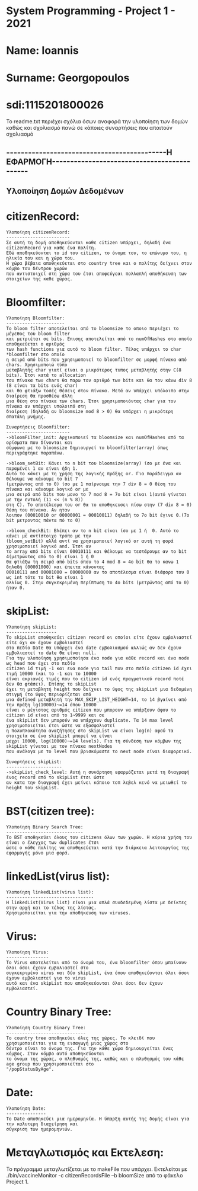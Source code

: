 # System Programming - Project 1 - 2021

# Name: Ioannis
# Surname: Georgopoulos
# sdi:1115201800026

   Το readme.txt περιέχει σχόλια όσων αναφορά την υλοποίηση των δομών   
 καθώς και σχολιασμό πανώ σε κάποιες συναρτήσεις που απαιτούν σχολιασμό 

## --------------------------------------------Η ΕΦΑΡΜΟΓΗ-------------------------------------------- 

## Υλοποίηση Δομών Δεδομένων

citizenRecord:
==============
    Υλοποίηση citizenRecord:
    ------------------------
    Σε αυτή τη δομή αποθηκεύονται καθε citizen υπάρχει, δηλαδή ένα citizenRecord για καθε ένα πολίτη.
    Εδώ αποθηκεύονται το id του citizen, το όνομα του, το επώνυμο του, η ηλικία του και η χώρα του.
    Η χώρα βέβαια αποθηκεύεται στο country tree και ο πολίτης δείχνει στον κόμβο του δέντρου χωρών
    που αντιστοιχεί στη χώρα του έτσι αποφεύγεαι πολλαπλή αποθήκευση των στοιχείων της καθε χώρας.

Bloomfilter:
============
    Υλοποίηση Bloomfilter:
    ----------------------
    Το bloom filter αποτελείται από το bloomsize το οποιο περιέχει το μέγεθος του bloom filter
    και μετριέται σε bits. Επισης αποτελείται από το numOfHashes στο οποίο αποθηκεύεται ο αριθμός
    των hash functions για αυτό το bloom filter. Τέλος υπάρχει το char *bloomfilter στο οποίο
    η σειρά από bits που χρησιμοποιεί το bloomfilter σε μορφή πίνακα από chars. Χρησιμοποιώ τύπο
    μεταβλητής char γιατί είναι ο μικρότερος τυπος μεταβλητής στην C(8 bits). Έτσι κατά το allocation
    του πίνακα των chars θα παρω τον αριθμό των bits και θα τον κάνω div 8 (8 είναι τα bits ενός char)
    και θα φτιάξω τοσές θέσεις στον πίνακα. Μετά αν υπάρχει υπόλοιπο στην διαίρεση θα προσθέσω άλλη
    μια θέση στο πίνακα των chars. Έτσι χρησιμοποιόντας char για τον πίνακα αν υπάρχει υπολοιπό στη
    διαίρεση (δηλαδή αν bloomsize mod 8 > 0) θα υπάρχει η μικρότερη σπατάλη μνήμης.

    Συναρτήσεις Bloomfilter:
    ------------------------
    ->bloomFilter_init: Αρχικοποιεί τα bloomsize και numOfHashes από τα ορίσματα που δίνονται και
    σύμφωνα με το bloomsize δημιουργεί το bloomfilter(array) όπως περιγράφτηκε παραπάνω.

    ->bloom_setBit: Κάνει το n bit του bloomsize(array) ίσο με ένα και παραμένει 1 αν είναι ήδη 1.
    Αυτό το κάνει με τη χρήση της λογικής πράξης or. Για παράδειγμα αν θέλουμε να κάνουμε το bit 7
    (μετρώντας από το 0) ίσο με 1 παίρνουμε την 7 div 8 = 0 θέση του πίνακα και κάνουμε λογικό or με
    μια σειρά από bits που μονο το 7 mod 8 = 7o bit είναι 1(αυτό γίνεται με την εντολή (11 << (n % 8)) 
    στη C). Το αποτέλεσμα του or θα το αποθηκευσει πίσω στην (7 div 8 = 0) θέση του πίνακα. Αν ηταν
    λοιπον (00010010 or 00000001 = 00010011) δηλαδή το 7ο bit έγινε 0.(7ο bit μετροντας πάντα πό το 0)

    ->bloom_checkBit: Βλέπει αν το n bit είναι ίσο με 1 ή  0. Αυτό το κάνει με αντίστοιχο τρόπο με την 
    (bloom_setBit) αλλά αντί να χρησιμοποιεί λογικό or αυτή τη φορά χρησιμοποιεί λογικό and. Έτσι αν
    το array από bits είναι 00010111 και θέλουμε να τεστάρουμε αν το bit 4(μετρώντας από το 0) είναι 1 ή 0
    Θα φτιάξω τη σειρά από bits όπου το 4 mod 8 = 4o bit θα το κανω 1 δηλαδή (00001000) και έπειτα κάνοντας
    00010111 and 00001000 = 00000000 αν το αποτέλεσμα είναι διάφορο του 0 ως int τότε το bit θα είναι 1 
    αλλίως 0. Στην συγκεκριμένη περίπτωση το 4ο bits (μετρώντας από το 0) ήταν 0.

skipList:
=========
    Υλοποίηση skipList:
    -------------------
    To skipList αποθηκεύει citizen record οι οποίοι είτε έχουν εμβολιαστεί είτε όχι αν έχουν εμβολιαστεί
    στο πεδίο Date θα υπάρχει ένα date εμβολιασμού αλλιώς αν δεν έχουν εμβολιαστεί το date θα είναι null.
    Για την υλοποίηση χρησιμοποίησα ένα node για κάθε record και ένα node ως head που έχει στο πεδίο
    citizen id τιμή -1 και ενα node για tail που στο πεδίο citizen id έχει τιμή 10000 (και το -1 και το 10000
    είναι ακριανές τιμές που το citizen id ενός πραγματικού record ποτέ δεν θα φτάσει). Επίσης το skipList
    έχει τη μεταβλητή height που δείχνει το ύψος της skipList μια δεδομένη στιγμή (το ύψος περιορίζεται από 
    μια defined μεταβλητή την MAX_SKIP_LIST_HEIGHT=14, το 14 βγαίνει από την πράξη lg(10000)~=14 όπου 10000
    είναι ο μέγιστος αριθμός citizen που μπορουν να υπάρξουν άφου το citizen id είναι από το 1~9999 και σε
    ένα skipList δεν μπορούν να υπάρχουν duplicate. Τα 14 max level χρησιμοποιείται έτσι ώστε να εξασφαλιστεί
    η πολυπλοκότητα αναζήτησης στο skipList να είναι log(n) αφού τα στοιχεία σε ένα skipList μπορεί να είναι
    μεχρι 10000, log(10000)~=14 levels). Για τη σύνδεση των κόμβων της skipList γίνεται με τον πίνακα nextNodes
    που ανάλογα με το level που βρισκόμαστε το next node είναι διαφορεικό.

    Συναρτήσεις skipList:
    ---------------------
    ->skipList_check_level: Αυτή η συνάρτηση εφαρμόζεται μετά τη διαγραφή ένος record από το skipList έτσι ώστε
    αν κατα την διαγραφή έχει μείνει κάποιο τοπ λεβελ κενό να μειωθεί το height του skipList.

BST(citizen tree):
==================
    Υλοποίηση Binary Search Tree:
    -----------------------------
    Το BST αποθηκεύει όλους του citizens όλων των χωρών. Η κύρια χρήση του είναι ο έλεγχος των duplicates έτσι
    ώστε ο κάθε πολίτης να αποθηκεύεται κατά την διάρκεια λειτουργίας της εφαρμογής μόνο μια φορά.

linkedList(virus list):
=======================
    Υλοποίηση linkedList(virus list):
    ---------------------------------
    Η linkedList(Virus list) είναι μια απλά συνδεδεμένη λίστα με δείκτες στην αρχή και το τέλος της λίστας.
    Χρησιμοποιείται για την αποθήκευση των viruses.

Virus:
======
    Υλοποίηση Virus:
    ----------------
    Το Virus αποτελείται από το όνομά του, ένα bloomfilter όπου μπαίνουν όλοι όσοι έχουν εμβολιαστεί στο 
    συγκεκριμένο virus και δύο skipList, ένα όπου αποθηκεύονται όλοι όσοι έχουν εμβολιαστεί για το virus
    αυτό και ένα skipList που αποθηκεύονται όλοι όσοι δεν έχουν εμβολιαστεί. 

Country Binary Tree:
====================
    Υλοποίηση Country Binary Tree:
    ------------------------------
    Το country tree αποθηκεύει όλες της χώρες. Το κλειδί που χρησιμοποιέιται για τη εισαγωγή μιας χώρας στο
    δέντρο είναι το όνομα της. Για την κάθε χώρα δημιουργείται ένας κόμβος. Στον κόμβο αυτό αποθηκεύονται
    το όνομα της χώρας, ο πληθυσμός της, καθώς και ο πλυθησμός του κάθε age group που χρησιμοποιείται στο
    "/popStatusByAge".
    
Date:
=====
    Υλοποίηση Date:
    ---------------
    To Date αποθηκεύει μια ημερομηνία. Η ύπαρξη αυτής της δομής είναι για την καλυτερη διαχείρηση και
    σύγκριση των ημερομηνιών.

Μεταγλωτισμός και Εκτελεση:
===========================

Το πρόγραμμα μεταγλωτίζεται με το makeFile που υπάρχει.
Εκτελείται με ./bin/vaccineMonitor -c citizenRecordsFile –b bloomSize από το φάκελο Project 1.
